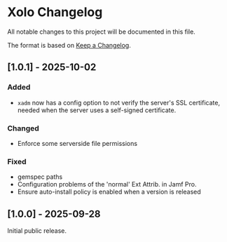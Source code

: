# Xolo Changelog
All notable changes to this project will be documented in this file.

The format is based on [Keep a Changelog](https://keepachangelog.com/en/1.0.0/).

## \[1.0.1] - 2025-10-02

### Added 
  - `xadm` now has a config option to not verify the server's SSL certificate, needed when the server uses a self-signed certificate.

### Changed
  - Enforce some serverside file permissions

### Fixed
  - gemspec paths
  - Configuration problems of the 'normal' Ext Attrib. in Jamf Pro.
  - Ensure auto-install policy is enabled when a version is released

## \[1.0.0] - 2025-09-28

Initial public release.

